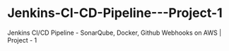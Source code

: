 # Jenkins-CI-CD-Pipeline---Project-1
Jenkins CI/CD Pipeline - SonarQube, Docker, Github Webhooks on AWS | Project - 1

